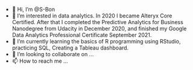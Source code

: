 - 👋 Hi, I’m @S-Bon
- 👀 I’m interested in data analytics. In 2020 I became Alteryx Core Certified. After that I completed the Predictive Analytics for Business Nanodegree from Udacity in December 2020, and finished my Google Data Analytics Professional Certificate September 2021.
- 🌱 I’m currently learning the basics of R programming using RStudio, practicing SQL, Creating a Tableau dashboard.
- 💞️ I’m looking to collaborate on ...
- 📫 How to reach me ...

<!---
S-Bon/S-Bon is a ✨ special ✨ repository because its `README.md` (this file) appears on your GitHub profile.
You can click the Preview link to take a look at your changes.
--->
